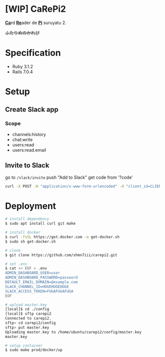 # [WIP] CaRePi2

<u>**Ca**</u>rd <u>**Re**</u>ader de <u>**Pi**</u> suruyatu 2.

~~ふたりめのかれぴ~~

# Specification

- Ruby 3.1.2
- Rails 7.0.4

# Setup

## Create Slack app

### Scope

- channels:history
- chat:write
- users:read
- users:read.email

## Invite to Slack

go to `/slack/invite`
push "Add to Slack"
get code from '?code'

```bash
curl -X POST -H "application/x-www-form-urlencoded" -d "client_id=CLIENT_ID&client_secret=CLIENT_SECRET&code=CODE&redirect_uri=https://www.shmn7iii.net/slack/carepi_v2_test" https://slack.com/api/oauth.v2.access
```

# Deployment

```bash
# install dependency
$ sudo apt install curl git make

# install docker
$ curl -fsSL https://get.docker.com -o get-docker.sh
$ sudo sh get-docker.sh

# clone
$ git clone https://github.com/shmn7iii/carepi2.git

# set .env
$ cat << EOF > .env
ADMIN_DASHBOARD_USER=user
ADMIN_DASHBOARD_PASSWORD=password
DEFAULT_EMAIL_DOMAIN=@example.com
SLACK_CHANNEL_ID=HOGEHOGEHOGE
SLACK_ACCESS_TOKEN=FUGAFUGAFUGA
EOF

# upload master.key
[local]$ cd ./config
[local]$ sftp carepi2
Connected to carepi2.
sftp> cd carepi2/config
sftp> put master.key
Uploading master.key to /home/ubuntu/carepi2/config/master.key
master.key                                                                                                          100%   32     1.1KB/s   00:00

# setup container
$ sudo make prod/docker/up
```
